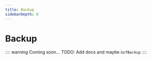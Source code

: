```yaml
---
title: Backup
sidebarDepth: 0
---
```


# Backup

:::: warning Coming soon...
TODO: Add docs and maybe `GsfBackup`
::::
